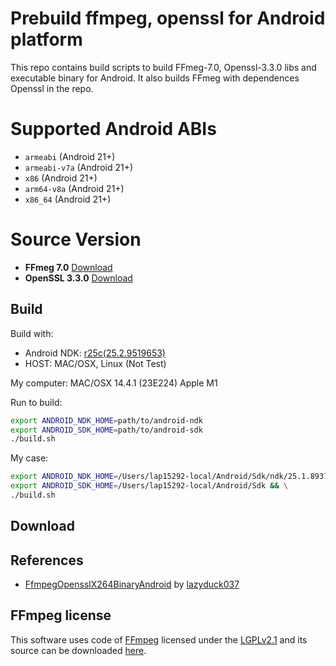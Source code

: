 # Prebuild ffmpeg, openssl for Android platform
This repo contains build scripts to build FFmeg-7.0, Openssl-3.3.0 libs and executable binary for Android. It also builds FFmeg with dependences Openssl in the repo.
# Supported Android ABIs
+ `armeabi` (Android 21+)
+ `armeabi-v7a` (Android 21+)
+ `x86`  (Android 21+)
+ `arm64-v8a`  (Android 21+)
+ `x86_64` (Android 21+)
# Source Version 
 * **FFmeg 7.0** [Download](https://ffmpeg.org/releases/ffmpeg-7.0.tar.xz)
 * **OpenSSL 3.3.0** [Download](https://github.com/openssl/openssl/archive/refs/tags/openssl-3.3.0.tar.gz)
 ## Build
 Build with:
  * Android NDK: [r25c(25.2.9519653)](https://github.com/android/ndk/wiki/Unsupported-Downloads)
  * HOST: MAC/OSX, Linux (Not Test)

 My computer: MAC/OSX 14.4.1 (23E224) Apple M1

Run to build:
```bash
export ANDROID_NDK_HOME=path/to/android-ndk
export ANDROID_SDK_HOME=path/to/android-sdk
./build.sh
```
My case:
```bash
export ANDROID_NDK_HOME=/Users/lap15292-local/Android/Sdk/ndk/25.1.8937393 && \
export ANDROID_SDK_HOME=/Users/lap15292-local/Android/Sdk && \
./build.sh
```
## Download

## References
  - [FfmpegOpensslX264BinaryAndroid](https://github.com/lazyduck037/ffmpeg-openssl-x264-binary-android) by [lazyduck037](https://github.com/lazyduck037)

## FFmpeg license
This software uses code of <a href="http://ffmpeg.org">FFmpeg</a> licensed under the <a href="http://www.gnu.org/licenses/old-licenses/lgpl-2.1.html">LGPLv2.1</a> and its source can be downloaded [here](https://ffmpeg.org/releases/ffmpeg-7.0.tar.xz).
